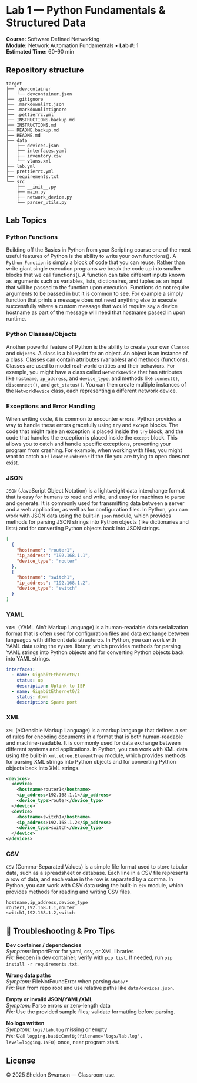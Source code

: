 # Lab 1 — Python Fundamentals & Structured Data

**Course:** Software Defined Networking  
**Module:** Network Automation Fundamentals • **Lab #:** 1  
**Estimated Time:** 60–90 min

## Repository structure

```text
target
├── .devcontainer
│   └── devcontainer.json
├── .gitignore
├── .markdownlint.json
├── .markdownlintignore
├── .pettierrc.yml
├── INSTRUCTIONS.backup.md
├── INSTRUCTIONS.md
├── README.backup.md
├── README.md
├── data
│   ├── devices.json
│   ├── interfaces.yaml
│   ├── inventory.csv
│   └── vlans.xml
├── lab.yml
├── prettierrc.yml
├── requirements.txt
└── src
    ├── __init__.py
    ├── main.py
    ├── network_device.py
    └── parser_utils.py
```


## Lab Topics

### Python Functions
Building off the Basics in Python from your Scripting course one of the most useful features  of Python is the ability to write your own functions(). A `Python Function` is simply a block  of code that you can reuse. Rather than write giant single execution programs we break the code  up into smaller blocks that we call functions(). A function can take different inputs known as  arguments such as variables, lists, dictionaires, and tuples as an input that will be passed to  the function upon execution. Functions do not require arguments to be passed in but it is common  to see. For example a simply function that prints a message does not need anything else to execute  successfully where a custom message that would require say a device hostname as part of the message  will need that hostname passed in upon runtime.


### Python Classes/Objects
Another powerful feature of Python is the ability to create your own `Classes` and `Objects`.  A class is a blueprint for an object. An object is an instance of a class. Classes can contain  attributes (variables) and methods (functions). Classes are used to model real-world entities  and their behaviors. For example, you might have a class called `NetworkDevice` that has attributes  like `hostname`, `ip_address`, and `device_type`, and methods like `connect()`, `disconnect()`,  and `get_status()`. You can then create multiple instances of the `NetworkDevice` class, each  representing a different network device.


### Exceptions and Error Handling
When writing code, it is common to encounter errors. Python provides a way to handle these errors  gracefully using `try` and `except` blocks. The code that might raise an exception is placed inside  the `try` block, and the code that handles the exception is placed inside the `except` block. This  allows you to catch and handle specific exceptions, preventing your program from crashing. For example,  when working with files, you might want to catch a `FileNotFoundError` if the file you are trying to  open does not exist.


### JSON
`JSON` (JavaScript Object Notation) is a lightweight data interchange format that is easy for humans  to read and write, and easy for machines to parse and generate. It is commonly used for transmitting  data between a server and a web application, as well as for configuration files. In Python, you can  work with JSON data using the built-in `json` module, which provides methods for parsing JSON strings  into Python objects (like dictionaries and lists) and for converting Python objects back into JSON strings.


```json
[
  {
    "hostname": "router1",
    "ip_address": "192.168.1.1",
    "device_type": "router"
  },
  {
    "hostname": "switch1",
    "ip_address": "192.168.1.2",
    "device_type": "switch"
  }
]

```

### YAML
`YAML` (YAML Ain't Markup Language) is a human-readable data serialization format that is often used for  configuration files and data exchange between languages with different data structures. In Python, you  can work with YAML data using the `PyYAML` library, which provides methods for parsing YAML strings into  Python objects and for converting Python objects back into YAML strings.


```yaml
interfaces:
  - name: GigabitEthernet0/1
    status: up
    description: Uplink to ISP
  - name: GigabitEthernet0/2
    status: down
    description: Spare port

```

### XML
`XML` (eXtensible Markup Language) is a markup language that defines a set of rules for encoding documents in a format  that is both human-readable and machine-readable. It is commonly used for data exchange between different systems and  applications. In Python, you can work with XML data using the built-in `xml.etree.ElementTree` module, which provides  methods for parsing XML strings into Python objects and for converting Python objects back into XML strings.


```xml
<devices>
  <device>
    <hostname>router1</hostname>
    <ip_address>192.168.1.1</ip_address>
    <device_type>router</device_type>
  </device>
  <device>
    <hostname>switch1</hostname>
    <ip_address>192.168.1.2</ip_address>
    <device_type>switch</device_type>
  </device>
</devices>

```

### CSV
`CSV` (Comma-Separated Values) is a simple file format used to store tabular data, such as a spreadsheet or database. Each  line in a CSV file represents a row of data, and each value in the row is separated by a comma. In Python, you can work with  CSV data using the built-in `csv` module, which provides methods for reading and writing CSV files.


```csv
hostname,ip_address,device_type
router1,192.168.1.1,router
switch1,192.168.1.2,switch

```


## 🔧 Troubleshooting & Pro Tips
**Dev container / dependencies**  
*Symptom:* ImportError for yaml, csv, or XML libraries  
*Fix:* Reopen in dev container; verify with `pip list`. If needed, run `pip install -r requirements.txt`.

**Wrong data paths**  
*Symptom:* FileNotFoundError when parsing `data/*`  
*Fix:* Run from repo root and use relative paths like `data/devices.json`.

**Empty or invalid JSON/YAML/XML**  
*Symptom:* Parse errors or zero-length data  
*Fix:* Use the provided sample files; validate formatting before parsing.

**No logs written**  
*Symptom:* `logs/lab.log` missing or empty  
*Fix:* Call `logging.basicConfig(filename='logs/lab.log', level=logging.INFO)` once, near program start.


## License
© 2025 Sheldon Swanson — Classroom use.
